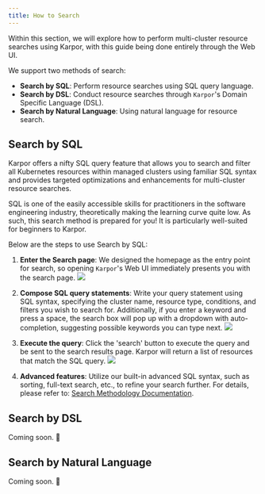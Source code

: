 ```yaml
---
title: How to Search
---
```

Within this section, we will explore how to perform multi-cluster resource searches using Karpor, with this guide being done entirely through the Web UI.

We support two methods of search:

- **Search by SQL**: Perform resource searches using SQL query language.
- **Search by DSL**: Conduct resource searches through `Karpor`'s Domain Specific Language (DSL).
- **Search by Natural Language**: Using natural language for resource search.

## Search by SQL

Karpor offers a nifty SQL query feature that allows you to search and filter all Kubernetes resources within managed clusters using familiar SQL syntax and provides targeted optimizations and enhancements for multi-cluster resource searches.

SQL is one of the easily accessible skills for practitioners in the software engineering industry, theoretically making the learning curve quite low. As such, this search method is prepared for you! It is particularly well-suited for beginners to Karpor.

Below are the steps to use Search by SQL:

1. **Enter the Search page**: We designed the homepage as the entry point for search, so opening `Karpor`'s Web UI immediately presents you with the search page.
   ![](/karpor/assets/search/search-home.png)

2. **Compose SQL query statements**: Write your query statement using SQL syntax, specifying the cluster name, resource type, conditions, and filters you wish to search for. Additionally, if you enter a keyword and press a space, the search box will pop up with a dropdown with auto-completion, suggesting possible keywords you can type next.
   ![](/karpor/assets/search/search-auto-complete.png)

3. **Execute the query**: Click the 'search' button to execute the query and be sent to the search results page. Karpor will return a list of resources that match the SQL query.
   ![](/karpor/assets/search/search-result.png)

4. **Advanced features**: Utilize our built-in advanced SQL syntax, such as sorting, full-text search, etc., to refine your search further. For details, please refer to: [Search Methodology Documentation](../5-references/3-search-methods.md).

## Search by DSL

Coming soon. 🚧

## Search by Natural Language

Coming soon. 🚧
